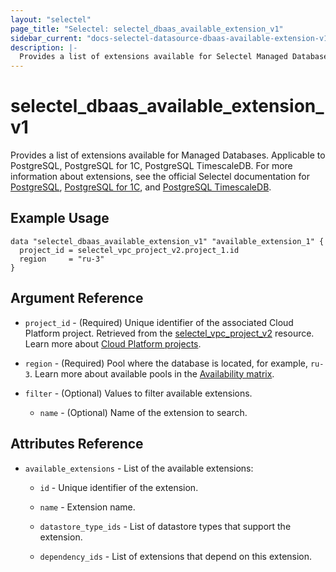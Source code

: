 ```yaml
---
layout: "selectel"
page_title: "Selectel: selectel_dbaas_available_extension_v1"
sidebar_current: "docs-selectel-datasource-dbaas-available-extension-v1"
description: |-
  Provides a list of extensions available for Selectel Managed Databases.
---
```


# selectel\_dbaas\_available_extension_v1

Provides a list of extensions available for Managed Databases. Applicable to PostgreSQL, PostgreSQL for 1C, PostgreSQL TimescaleDB. For more information about extensions, see the official Selectel documentation for [PostgreSQL](https://docs.selectel.ru/cloud/managed-databases/postgresql/add-extensions/), [PostgreSQL for 1C](https://docs.selectel.ru/cloud/managed-databases/postgresql-for-1c/extensions-1c/), and [PostgreSQL TimescaleDB](https://docs.selectel.ru/cloud/managed-databases/timescaledb/add-extensions/).

## Example Usage

```hcl
data "selectel_dbaas_available_extension_v1" "available_extension_1" {
  project_id = selectel_vpc_project_v2.project_1.id
  region     = "ru-3"
}
```

## Argument Reference

* `project_id` - (Required) Unique identifier of the associated Cloud Platform project. Retrieved from the [selectel_vpc_project_v2](https://registry.terraform.io/providers/selectel/selectel/latest/docs/resources/vpc_project_v2) resource. Learn more about [Cloud Platform projects](https://docs.selectel.ru/cloud/servers/about/projects/).

* `region` - (Required) Pool where the database is located, for example, `ru-3`. Learn more about available pools in the [Availability matrix](https://docs.selectel.ru/control-panel-actions/availability-matrix/#managed-databases).

* `filter` - (Optional) Values to filter available extensions.
  
  * `name` - (Optional) Name of the extension to search.

## Attributes Reference

* `available_extensions` - List of the available extensions:

  * `id` - Unique identifier of the extension.

  * `name` - Extension name.

  * `datastore_type_ids` - List of datastore types that support the extension.

  * `dependency_ids` - List of extensions that depend on this extension.